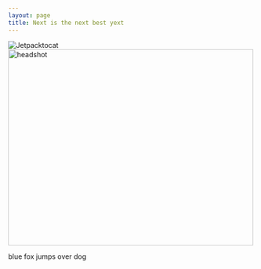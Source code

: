 ```yaml
---
layout: page
title: Next is the next best yext
---
```


![Jetpacktocat](https://octodex.github.com/images/jetpacktocat.png)
<img src="{{ site.github.repo }}/raw/master//public/propic.jpg" alt="headshot" width="500" height="400"/>

blue fox jumps over dog